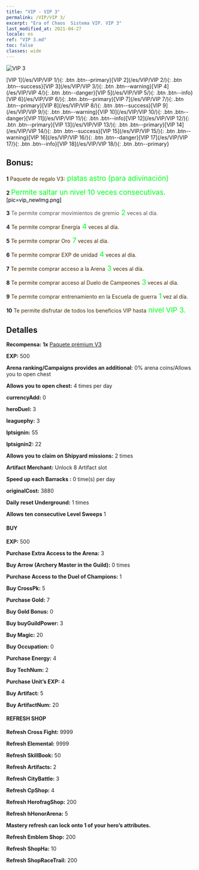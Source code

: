 ```yaml
---
title: "VIP - VIP 3"
permalink: /VIP/VIP 3/
excerpt: "Era of Chaos  Sistema VIP. VIP 3"
last_modified_at: 2021-04-27
locale: es
ref: "VIP 3.md"
toc: false
classes: wide
---
```

 ![VIP 3](/images/x/chatPri_vipLv3.png)

 [VIP 1](/es/VIP/VIP 1/){: .btn .btn--primary}[VIP 2](/es/VIP/VIP 2/){: .btn .btn--success}[VIP 3](/es/VIP/VIP 3/){: .btn .btn--warning}[VIP 4](/es/VIP/VIP 4/){: .btn .btn--danger}[VIP 5](/es/VIP/VIP 5/){: .btn .btn--info}[VIP 6](/es/VIP/VIP 6/){: .btn .btn--primary}[VIP 7](/es/VIP/VIP 7/){: .btn .btn--primary}[VIP 8](/es/VIP/VIP 8/){: .btn .btn--success}[VIP 9](/es/VIP/VIP 9/){: .btn .btn--warning}[VIP 10](/es/VIP/VIP 10/){: .btn .btn--danger}[VIP 11](/es/VIP/VIP 11/){: .btn .btn--info}[VIP 12](/es/VIP/VIP 12/){: .btn .btn--primary}[VIP 13](/es/VIP/VIP 13/){: .btn .btn--primary}[VIP 14](/es/VIP/VIP 14/){: .btn .btn--success}[VIP 15](/es/VIP/VIP 15/){: .btn .btn--warning}[VIP 16](/es/VIP/VIP 16/){: .btn .btn--danger}[VIP 17](/es/VIP/VIP 17/){: .btn .btn--info}[VIP 18](/es/VIP/VIP 18/){: .btn .btn--primary}

## Bonus: 

 **1** <span style="color: black"><span style="color: #462800"> Paquete de regalo V3:</span><span style="color: black"><span style="color: #00FF1E;font-size:19px"> platas astro (para adivinación)</span><span style="color: black">

 **2** <span style="color: black"><span style="color: #00FF1E;font-size:19px"> Permite saltar un nivel 10 veces consecutivas.</span><span style="color: black">[pic=vip_newImg.png]</span><span style="color: black">

 **3** <span style="color: black"><span style="color: #645252"> Te permite comprar movimientos de gremio</span><span style="color: black"><span style="color: #00FF1E;font-size:19px"> 2</span><span style="color: black"><span style="color: #645252"> veces al día.</span><span style="color: black">

 **4** <span style="color: black"><span style="color: #462800"> Te permite comprar Energía</span><span style="color: black"><span style="color: #00FF1E;font-size:19px"> 4</span><span style="color: black"><span style="color: #462800"> veces al día.</span><span style="color: black">

 **5** <span style="color: black"><span style="color: #462800"> Te permite comprar Oro</span><span style="color: black"><span style="color: #00FF1E;font-size:19px"> 7</span><span style="color: black"><span style="color: #462800"> veces al día.</span><span style="color: black">

 **6** <span style="color: black"><span style="color: #462800"> Te permite comprar EXP de unidad</span><span style="color: black"><span style="color: #00FF1E;font-size:19px"> 4</span><span style="color: black"><span style="color: #462800"> veces al día.</span><span style="color: black">

 **7** <span style="color: black"><span style="color: #462800"> Te permite comprar acceso a la Arena</span><span style="color: black"><span style="color: #00FF1E;font-size:19px"> 3</span><span style="color: black"><span style="color: #462800"> veces al día.</span><span style="color: black">

 **8** <span style="color: black"><span style="color: #462800"> Te permite comprar acceso al Duelo de Campeones</span><span style="color: black"><span style="color: #00FF1E;font-size:19px"> 3</span><span style="color: black"><span style="color: #462800"> veces al día.</span><span style="color: black">

 **9** <span style="color: black"><span style="color: #462800"> Te permite comprar entrenamiento en la Escuela de guerra</span><span style="color: black"><span style="color: #00FF1E;font-size:19px"> 1</span><span style="color: black"><span style="color: #462800"> vez al día.</span><span style="color: black">

 **10** <span style="color: black"><span style="color: #462800"> Te permite disfrutar de todos los beneficios VIP hasta</span><span style="color: black"><span style="color: #00FF1E;font-size:19px"> nivel VIP 3.</span><span style="color: black"><span style="color: #462800"></span><span style="color: black">

## Detalles

 **Recompensa:** **1x** [Paquete prémium V3](/ItemsES/con_1299/)

 **EXP:** 500

 **Arena ranking/Campaigns provides an additional:** 0% arena coins/Allows you to open chest 

 **Allows you to open chest:** 4 times per day

 **currencyAdd:** 0 

 **heroDuel:** 3 

 **leaguephy:** 3 

 **lptsignin:** 55 

 **lptsignin2:** 22 

 **Allows you to claim on Shipyard missions:** 2 times 

 **Artifact Merchant:** Unlock 8 Artifact slot

 **Speed up each Barracks :** 0 time(s) per day 

 **originalCost:** 3880 

 **Daily reset Underground:** 1 times

 **Allows ten consecutive Level Sweeps** 1 

#### BUY

 **EXP:** 500

 **Purchase Extra Access to the Arena:** 3 

 **Buy Arrow (Archery Master in the Guild):** 0 times

 **Purchase Access to the Duel of Champions:** 1 

 **Buy CrossPk:** 5 

 **Purchase Gold:** 7 

 **Buy Gold Bonus:** 0 

 **Buy buyGuildPower:** 3 

 **Buy Magic:** 20 

 **Buy Occupation:** 0 

 **Purchase Energy:** 4 

 **Buy TechNum:** 2 

 **Purchase Unit’s EXP:** 4 

 **Buy Artifact:** 5 

 **Buy ArtifactNum:** 20 

#### REFRESH SHOP

 **Refresh Cross Fight:** 9999 

 **Refresh Elemental:** 9999 

 **Refresh SkillBook:** 50 

 **Refresh Artifacts:** 2 

 **Refresh CityBattle:** 3 

 **Refresh CpShop:** 4 

 **Refresh HerofragShop:** 200 

 **Refresh hHonorArena:** 5 

 **Mastery refresh can lock onto 1  of your hero’s attributes.**

 **Refresh Emblem Shop:** 200 

 **Refresh ShopHa:** 10 

 **Refresh ShopRaceTrail:** 200 

